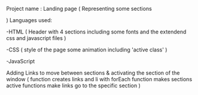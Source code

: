 Project name : Landing page (
    Representing some sections
    
)
Languages used:

-HTML (
    Header with 4 sections
    including some fonts and the extendend css and javascript files
)

-CSS (
    style of the page 
    some animation including 'active class'
)

-JavaScript

Adding Links to move between sections & activating the section of the window (
    function creates links and li with forEach
    function makes sections active
    functions make links go to the specific section
)

